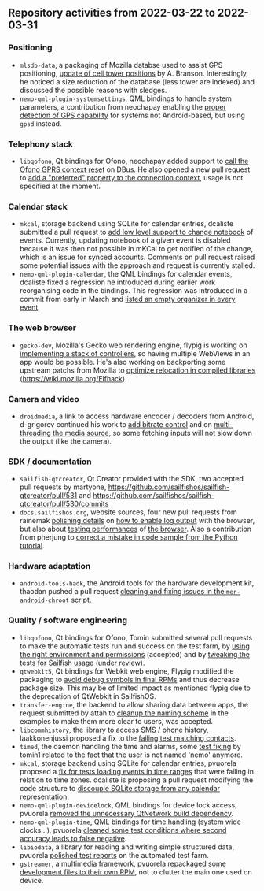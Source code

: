 Repository activities from 2022-03-22 to 2022-03-31
---------------------------------------------------

### Positioning
* `mlsdb-data`, a packaging of Mozilla databse used to assist GPS positioning, [update of cell tower positions](https://github.com/sailfishos/mlsdb-data/pull/5) by A. Branson. Interestingly, he noticed a size reduction of the database (less tower are indexed) and discussed the possible reasons with sledges.
* `nemo-qml-plugin-systemsettings`, QML bindings to handle system parameters, a contribution from neochapay enabling the [proper detection of GPS capability](https://github.com/sailfishos/nemo-qml-plugin-systemsettings/pull/26) for systems not Android-based, but using `gpsd` instead.

### Telephony stack
* `libqofono`, Qt bindings for Ofono, neochapay added support to [call the Ofono GPRS context reset](https://github.com/sailfishos/libqofono/pull/6) on DBus. He also opened a new pull request to [add a "preferred" property to the connection context](https://github.com/sailfishos/libqofono/pull/7), usage is not specified at the moment.

### Calendar stack
* `mkcal`, storage backend using SQLite for calendar entries, dcaliste submitted a pull request to [add low level support to change notebook](https://github.com/sailfishos/mkcal/pull/25) of events. Currently, updating notebook of a given event is disabled because it was then not possible in mKCal to get notified of the change, which is an issue for synced accounts. Comments on pull request raised some potential issues with the approach and request is currently stalled.
* `nemo-qml-plugin-calendar`, the QML bindings for calendar events, dcaliste fixed a regression he introduced during earlier work reorganising code in the bindings. This regression was introduced in a commit from early in March and [listed an empty organizer in every event](https://github.com/sailfishos/android-tools-hadk/pull/7).

### The web browser
* `gecko-dev`, Mozilla's Gecko web rendering engine, flypig is working on [implementing a stack of controllers](https://github.com/sailfishos/gecko-dev/pull/145), so having multiple WebViews in an app would be possible. He's also working on backporting some upstream patchs from Mozilla to [optimize relocation in compiled libraries](https://github.com/sailfishos/gecko-dev/pull/146) (https://wiki.mozilla.org/Elfhack).

### Camera and video
* `droidmedia`, a link to access hardware encoder / decoders from Android, d-grigorev continued his work to [add bitrate control](https://github.com/sailfishos/droidmedia/pull/102) and on [multi-threading the media source](https://github.com/sailfishos/droidmedia/pull/101), so some fetching inputs will not slow down the output (like the camera).

### SDK / documentation
* `sailfish-qtcreator`, Qt Creator provided with the SDK, two accepted pull requests by martyone, https://github.com/sailfishos/sailfish-qtcreator/pull/531 and https://github.com/sailfishos/sailfish-qtcreator/pull/530/commits
* `docs.sailfishos.org`, website sources, four new pull requests from rainemak [polishing details](https://github.com/sailfishos/docs.sailfishos.org/pull/53) on [how to enable log output](https://github.com/sailfishos/docs.sailfishos.org/pull/52) with the browser, but also about [testing performances](https://github.com/sailfishos/docs.sailfishos.org/pull/54) of [the browser](https://github.com/sailfishos/docs.sailfishos.org/pull/56). Also a contribution from pherjung to [correct a mistake in code sample from the Python tutorial](https://github.com/sailfishos/docs.sailfishos.org/pull/55).

### Hardware adaptation
* `android-tools-hadk`, the Android tools for the hardware development kit, thaodan pushed a pull request [cleaning and fixing issues in the `mer-android-chroot` script](https://github.com/sailfishos/android-tools-hadk/pull/7).

### Quality / software engineering
* `libqofono`, Qt bindings for Ofono, Tomin submitted several pull requests to make the automatic tests run and success on the test farm, by [using the right environment and permissions](https://github.com/sailfishos/libqofono/pull/5) (accepted) and by [tweaking the tests for Sailfish usage](https://github.com/sailfishos/libqofono/pull/8) (under review).
* `qtwebkit5`, Qt bindings for Webkit web engine, Flypig modified the packaging to [avoid debug symbols in final RPMs](https://github.com/sailfishos/qtwebkit5/pull/1) and thus decrease package size. This may be of limited impact as mentioned flypig due to the deprecation of QtWebkit in SailfishOS.
* `transfer-engine`, the backend to allow sharing data between apps, the request submitted by attah to [cleanup the naming scheme](https://github.com/sailfishos/transfer-engine/pull/9) in the examples to make them more clear to users, was accepted.
* `libcommhistory`, the library to access SMS / phone history, laakkonenjussi proposed a fix to the [failing test matching contacts](https://github.com/sailfishos/libcommhistory/pull/5).
* `timed`, the daemon handling the time and alarms, some [test fixing](https://github.com/sailfishos/timed/pull/1) by tomin1 related to the fact that the user is not named 'nemo' anymore.
* `mkcal`, storage backend using SQLite for calendar entries, pvuorela proposed a [fix for tests loading events in time ranges](https://github.com/sailfishos/mkcal/pull/26) that were failing in relation to time zones. dcaliste is proposing a pull request modifying the code structure to [discouple SQLite storage from any calendar representation](https://github.com/sailfishos/mkcal/pull/28).
* `nemo-qml-plugin-devicelock`, QML bindings for device lock access, pvuorela [removed the unnecessary QtNetwork build dependency](https://github.com/sailfishos/nemo-qml-plugin-devicelock/pull/3).
* `nemo-qml-plugin-time`, QML bindings for time handling (system wide clocks…), pvuorela [cleaned some test conditions where second accuracy leads to false negative](https://github.com/sailfishos/nemo-qml-plugin-time/pull/2).
* `libiodata`, a library for reading and writing simple structured data, pvuorela [polished test reports](https://github.com/sailfishos/libiodata/pull/2) on the automated test farm.
* `gstreamer`, a multimedia framework, pvuorela [repackaged some development files to their own RPM](https://github.com/sailfishos/gstreamer/pull/2), not to clutter the main one used on device.